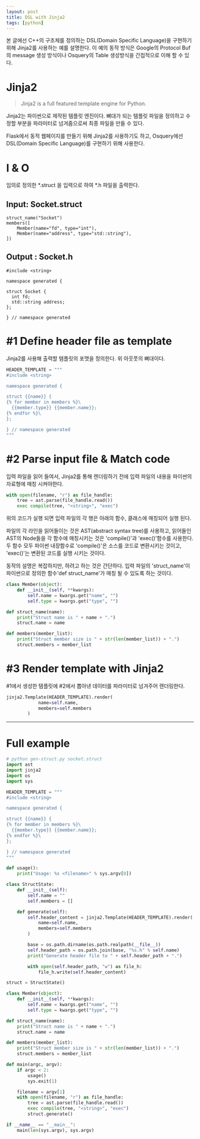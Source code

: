 ```yaml
---
layout: post
title: DSL with Jinja2
tags: [python]
---
```


본 글에선 C++의 구조체를 정의하는 DSL(Domain Specific Language)을 구현하기 위해 Jinja2를 사용하는 예를 설명한다. 이 예의 동작 방식은 Google의 Protocol Buf의 message 생성 방식이나 Osquery의 Table 생성방식을 간접적으로 이해 할 수 있다.

# Jinja2
> Jinja2 is a full featured template engine for Python.  

Jinja2는 파이썬으로 제작된 템플릿 엔진이다. 뼈대가 되는 템플릿 파일을 정의하고 수정할 부분을 파라미터로 넘겨줌으로써 최종 파일을 만들 수 있다.

Flask에서 동적 웹페이지를 만들기 위해 Jinja2를 사용하기도 하고, Osquery에선 DSL(Domain Specific Language)를 구현하기 위해 사용한다.

# I & O
임의로 정의한 *.struct 을 입력으로 하여 *.h 파일을 출력한다.
## Input: Socket.struct
```
struct_name("Socket")
members([
    Member(name="fd", type="int"),
    Member(name="address", type="std::string"),
])
```

## Output : Socket.h
```
#include <string>

namespace generated {

struct Socket {
  int fd;
  std::string address;
};

} // namespace generated
```

# #1 Define header file as template
Jinja2를 사용해 출력할 템플릿의 포맷을 정의한다. 위 아웃풋의 뼈대이다.
```python
HEADER_TEMPLATE = """
#include <string>

namespace generated {

struct {{name}} {
{% for member in members %}\
  {{member.type}} {{member.name}};
{% endfor %}\
};

} // namespace generated
"""
```

# #2 Parse input file & Match code
입력 파일을 읽어 들여서, Jinja2를 통해 렌더링하기 전에 입력 파일의 내용을 파이썬의 자료형에 매칭 시켜야한다.

```python
with open(filename, "r") as file_handle:
    tree = ast.parse(file_handle.read())
    exec compile(tree, "<string>", "exec")
```

위의 코드가 실행 되면 입력 파일의 각 행은 아래의 함수, 클래스에 매칭되어 실행 된다.


파일의 각 라인을 읽어들이는 것은 AST(abstract syntax tree)를 사용하고, 읽어들인 AST의 Node들을 각 함수에 매칭시키는 것은 'compile()'과 'exec()'함수를 사용한다. 두 함수 모두 파이썬 내장함수로 'compile()'은 소스를 코드로 변환시키는 것이고, 'exec()'는 변환된 코드를 실행 시키는 것이다.

동작의 설명은 복잡하지만, 하려고 하는 것은 간단하다. 입력 파일의 'struct_name'이 파이썬으로 정의한 함수'def struct_name'가 매칭 될 수 있도록 하는 것이다.


```python
class Member(object):
    def __init__(self, **kwargs):
        self.name = kwargs.get("name", "")
        self.type = kwargs.get("type", "")

def struct_name(name):
    print("Struct name is " + name + ".")
    struct.name = name

def members(member_list):
    print("Struct member size is " + str(len(member_list)) + ".")
    struct.members = member_list
```

# #3 Render template with Jinja2
#1에서 생성한 템플릿에 #2에서 뽑아낸 데이터를 파라미터로 넘겨주어 렌더링한다.
```python
jinja2.Template(HEADER_TEMPLATE).render(
            name=self.name,
            members=self.members
        )
```

---

# Full example
```python
# python gen-struct.py socket.struct
import ast
import jinja2
import os
import sys

HEADER_TEMPLATE = """
#include <string>

namespace generated {

struct {{name}} {
{% for member in members %}\
  {{member.type}} {{member.name}};
{% endfor %}\
};

} // namespace generated
"""

def usage():
    print("Usage: %s <filename>" % sys.argv[0])

class StructState:
    def __init__(self):
        self.name = ""
        self.members = []

    def generate(self):
        self.header_content = jinja2.Template(HEADER_TEMPLATE).render(
            name=self.name,
            members=self.members
        )

        base = os.path.dirname(os.path.realpath(__file__))
        self.header_path = os.path.join(base, "%s.h" % self.name)
        print("Generate header file to " + self.header_path + ".")

        with open(self.header_path, "w") as file_h:
            file_h.write(self.header_content)

struct = StructState()

class Member(object):
    def __init__(self, **kwargs):
        self.name = kwargs.get("name", "")
        self.type = kwargs.get("type", "")

def struct_name(name):
    print("Struct name is " + name + ".")
    struct.name = name

def members(member_list):
    print("Struct member size is " + str(len(member_list)) + ".")
    struct.members = member_list

def main(argc, argv):
    if argc < 2:
        usage()
        sys.exit(1)

    filename = argv[1]
    with open(filename, "r") as file_handle:
        tree = ast.parse(file_handle.read())
        exec compile(tree, "<string>", "exec")
        struct.generate()

if __name__ == "__main__":
    main(len(sys.argv), sys.argv)
```
